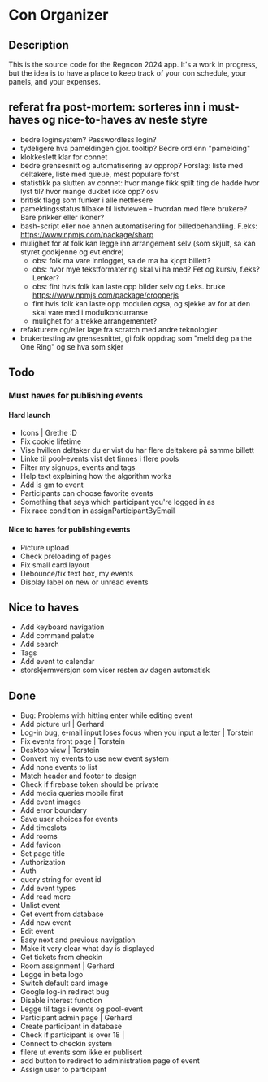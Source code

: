 # Con Organizer

## Description

This is the source code for the Regncon 2024 app. It's a work in progress, but the idea is to have a place to keep track
of your con schedule, your panels, and your expenses.

## referat fra post-mortem: sorteres inn i must-haves og nice-to-haves av neste styre

-   bedre loginsystem? Passwordless login?
-   tydeligere hva pameldingen gjor. tooltip? Bedre ord enn "pamelding"
-   klokkeslett klar for connet
-   bedre grensesnitt og automatisering av opprop? Forslag: liste med deltakere, liste med queue, mest populare forst
-   statistikk pa slutten av connet: hvor mange fikk spilt ting de hadde hvor lyst til? hvor mange dukket ikke opp? osv
-   britisk flagg som funker i alle nettlesere
-   pameldingsstatus tilbake til listviewen - hvordan med flere brukere? Bare prikker eller ikoner?
-   bash-script eller noe annen automatisering for billedbehandling. F.eks: https://www.npmjs.com/package/sharp
-   mulighet for at folk kan legge inn arrangement selv (som skjult, sa kan styret godkjenne og evt endre)
    -   obs: folk ma vare innlogget, sa de ma ha kjopt billett?
    -   obs: hvor mye tekstformatering skal vi ha med? Fet og kursiv, f.eks? Lenker?
    -   obs: fint hvis folk kan laste opp bilder selv og f.eks. bruke https://www.npmjs.com/package/cropperjs
    -   fint hvis folk kan laste opp modulen ogsa, og sjekke av for at den skal vare med i modulkonkurranse
    -   mulighet for a trekke arrangementet?
-   refakturere og/eller lage fra scratch med andre teknologier
-   brukertesting av grensesnittet, gi folk oppdrag som "meld deg pa the One Ring" og se hva som skjer

## Todo

### Must haves for publishing events

#### Hard launch

-   Icons | Grethe :D
-   Fix cookie lifetime
-   Vise hvilken deltaker du er vist du har flere deltakere på samme billett
-   Linke til pool-events vist det finnes i flere pools
-   Filter my signups, events and tags
-   Help text explaining how the algorithm works
-   Add is gm to event
-   Participants can choose favorite events
-   Something that says which participant you're logged in as
-   Fix race condition in assignParticipantByEmail

#### Nice to haves for publishing events

-   Picture upload
-   Check preloading of pages
-   Fix small card layout
-   Debounce/fix text box, my events
-   Display label on new or unread events

## Nice to haves

-   Add keyboard navigation
-   Add command palatte
-   Add search
-   Tags
-   Add event to calendar
-   storskjermversjon som viser resten av dagen automatisk

## Done

-   Bug: Problems with hitting enter while editing event
-   Add picture url | Gerhard
-   Log-in bug, e-mail input loses focus when you input a letter | Torstein
-   Fix events front page | Torstein
-   Desktop view | Torstein
-   Convert my events to use new event system
-   Add none events to list
-   Match header and footer to design
-   Check if firebase token should be private
-   Add media queries mobile first
-   Add event images
-   Add error boundary
-   Save user choices for events
-   Add timeslots
-   Add rooms
-   Add favicon
-   Set page title
-   Authorization
-   Auth
-   query string for event id
-   Add event types
-   Add read more
-   Unlist event
-   Get event from database
-   Add new event
-   Edit event
-   Easy next and previous navigation
-   Make it very clear what day is displayed
-   Get tickets from checkin
-   Room assignment | Gerhard
-   Legge in beta logo
-   Switch default card image
-   Google log-in redirect bug
-   Disable interest function
-   Legge til tags i events og pool-event
-   Participant admin page | Gerhard
-   Create participant in database
-   Check if participant is over 18 |
-   Connect to checkin system
-   filere ut events som ikke er publisert
-   add button to redirect to administration page of event
-   Assign user to participant
